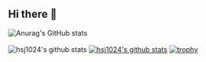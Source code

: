 ## Hi there 👋
![Anurag's GitHub stats](https://github-readme-stats.vercel.app/api?username=hsj1024&show_icons=true&theme=radical)
<br></br>
![hsj1024's github stats](https://github-readme-stats.vercel.app/api?username=hsj1024&show_icons=true)
[![hsj1024's github stats](https://github-readme-stats.vercel.app/api/top-langs/?username=hsj1024&show_icons=true&hide_border=true&title_color=004386&icon_color=004386&layout=compact)](https://github.com/hsj1024)
[![trophy](https://github-profile-trophy.vercel.app/?username=hsj1024)](https://github.com/ryo-ma/github-profile-trophy)

<!--
**hsj1024/hsj1024** is a ✨ _special_ ✨ repository because its `README.md` (this file) appears on your GitHub profile.
![header](https://capsule-render.vercel.app/api?text=seojeong)
Here are some ideas to get you started:

- 🔭 I’m currently working on ...
- 🌱 I’m currently learning ...
- 👯 I’m looking to collaborate on ...
- 🤔 I’m looking for help with ...
- 💬 Ask me about ...
- 📫 How to reach me: ...
- 😄 Pronouns: ...
- ⚡ Fun fact: ...
-->
